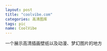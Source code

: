 ```yaml
---
layout: post
title: "coolvibe.com"
categories: 高清图库
tags: pic
name: CoolVibe
---
```


一个展示高清插画壁纸以及动漫、梦幻图片的地方
<!--break-->
